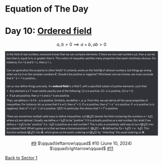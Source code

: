 # Equation of The Day

# Day 10: [Ordered field](https://en.wikipedia.org/wiki/Ordered_field)

$$a,b>0\implies a+b,ab>0$$

<picture><img alt="Day 10" src="0010.png"></picture>

<center><a href="0009.html">#9</a> $\qquad\leftarrow\qquad$ #10 (June 10, 2024) $\qquad\rightarrow\qquad$ <a href="0011.html">#11</a></center>

[Back to Sector 1](../0-63.md)